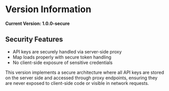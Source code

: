 # Version Information

**Current Version: 1.0.0-secure**

## Security Features

- API keys are securely handled via server-side proxy
- Map loads properly with secure token handling
- No client-side exposure of sensitive credentials

This version implements a secure architecture where all API keys are stored on the server side and accessed through proxy endpoints, ensuring they are never exposed to client-side code or visible in network requests.